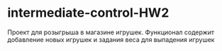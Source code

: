 # intermediate-control-HW2
Проект для розыгрыша в магазине игрушек. Функционал
 содержит добавление новых игрушек и задания веса для выпадения
игрушек
